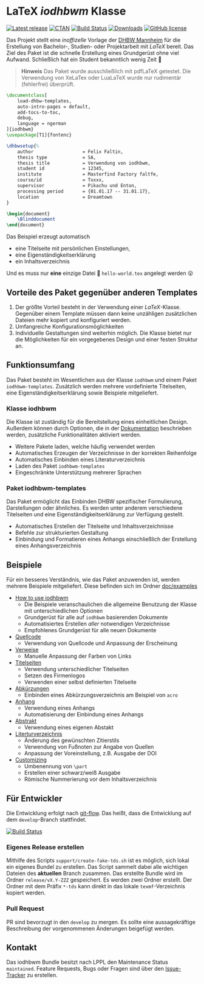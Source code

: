 # LaTeX _iodhbwm_ Klasse

[![Latest
release](https://img.shields.io/github/release/faltfe/iodhbwm.svg?style=flat-square)](https://github.com/faltfe/iodhbwm/releases)
[![CTAN](https://img.shields.io/ctan/v/iodhbwm.svg)](https://www.ctan.org/pkg/iodhbwm)
[![Build Status](https://img.shields.io/travis/faltfe/iodhbwm/master.svg?style=flat-square)](https://travis-ci.org/faltfe/iodhbwm)
[![Downloads](https://img.shields.io/github/downloads/faltfe/iodhbwm/total.svg?style=flat-square)](https://github.com/faltfe/iodhbwm/releases)
[![GitHub license](https://img.shields.io/github/license/faltfe/iodhbwm.svg?style=flat-square)](https://github.com/faltfe/iodhbwm/blob/master/LICENSE)

Das Projekt stellt eine _inoffizelle_ Vorlage der [DHBW Mannheim](http://www.dhbw-mannheim.de) für
die Erstellung von Bachelor-, Studien- oder Projektarbeit mit _LaTeX_ bereit. Das Ziel des Paket ist
die schnelle Erstellung eines Grundgerüst ohne viel Aufwand. Schließlich hat ein Student bekanntlich
wenig Zeit :beer:

> **Hinweis** Das Paket wurde ausschließlich mit pdfLaTeX getestet. Die Verwendung von XeLaTex oder
> LuaLaTeX wurde nur rudimentär (fehlerfrei) überprüft.

```LaTeX
\documentclass[
    load-dhbw-templates,
    auto-intro-pages = default,
    add-tocs-to-toc,
    debug,
    language = ngerman
]{iodhbwm}
\usepackage[T1]{fontenc}

\dhbwsetup{%
    author                  = Felix Faltin,
    thesis type             = SA,
    thesis title            = Verwendung von iodhbwm,
    student id              = 12345,
    institute               = Masterfind Factory faltfe,
    course/id               = Txxxx,
    supervisor              = Pikachu und Enton,
    processing period       = {01.01.17 -- 31.01.17},
    location                = Dreamtown
}

\begin{document}
    \Blinddocument
\end{document}
```

Das Beispiel erzeugt automatisch

- eine Titelseite mit persönlichen Einstellungen,
- eine Eigenständigkeitserklärung
- ein Inhaltsverzeichnis

Und es muss nur **eine** einzige Datei :pencil: `hello-world.tex` angelegt werden :open_mouth:

## Vorteile des Paket gegenüber anderen Templates

1. Der größte Vorteil besteht in der Verwendung einer _LaTeX_-Klasse. Gegenüber einem Template
   müssen dann keine unzähligen zusätzlichen Dateien mehr kopiert und konfiguriert werden.
2. Umfangreiche Konfigurationsmöglichkeiten
3. Individuelle Gestaltungen sind weiterhin möglich. Die Klasse bietet nur die Möglichkeiten für ein
   vorgegebenes Design und einer festen Struktur an.

## Funktionsumfang

Das Paket besteht im Wesentlichen aus der Klasse `iodhbwm` und einem Paket `iodhbwm-templates`.
Zusätzlich werden mehrere vordefinierte Titelseiten, eine Eigenständigkeitserklärung sowie Beispiele
mitgeliefert.

### Klasse iodhbwm

Die Klasse ist zuständig für die Bereitstellung eines einheitlichen Design. Außerdem können durch
Optionen, die in der [Dokumentation](doc/iodhbwm.pdf) beschrieben werden, zusätzliche
Funktionalitäten aktiviert werden.

- Weitere Pakete laden, welche häufig verwendet werden
- Automatisches Erzeugen der Verzeichnisse in der korrekten Reihenfolge
- Automatisches Einbinden eines Literaturverzeichnis
- Laden des Paket `iodhbwm-templates`
- Eingeschränkte Unterstützung mehrerer Sprachen

### Paket iodhbwm-templates

Das Paket ermöglicht das Einbinden DHBW spezifischer Formulierung, Darstellungen oder ähnliches. Es
werden unter anderem verschiedene Titelseiten und eine Eigenständigkeitserklärung zur Verfügung
gestellt.

- Automatisches Erstellen der Titelseite und Inhaltsverzeichnisse
- Befehle zur strukturierten Gestaltung
- Einbindung und Formatieren eines Anhangs einschließlich der Erstellung eines Anhangsverzeichnis

## Beispiele

Für ein besseres Verständnis, wie das Paket anzuwenden ist, werden mehrere Beispiele mitgeliefert.
Diese befinden sich im Ordner [doc/examples](doc/examples)

- [How to use iodhbwm](doc/examples/how-to-use-iodhbwm)
  - Die Beispiele veranschaulichen die allgemeine Benutzung der Klasse mit unterschiedlichen Optionen
  - Grundgerüst für alle auf `iodhbwm` basierenden Dokumente
  - Automatisiertes Erstellen _aller_ notwendigen Verzeichnisse
  - Empfohlenes Grundgerüst für alle neuen Dokumente
- [Quellcode](doc/examples/listings)
  - Verwendung von Quellcode und Anpassung der Erscheinung
- [Verweise](doc/examples/references)
  - Manuelle Anpassung der Farben von Links
- [Titelseiten](doc/examples/titlepages)
  - Verwendung unterschiedlicher Titelseiten
  - Setzen des Firmenlogos
  - Verwenden einer selbst definierten Titelseite
- [Abkürzungen](doc/examples/acronyms)
  - Einbinden eines Abkürzungsverzeichnis am Beispiel von `acro`
- [Anhang](doc/examples/appendix)
  - Verwendung eines Anhangs
  - Automatisierung der Einbindung eines Anhangs
- [Abstrakt](doc/examples/abstract)
  - Verwendung eines eigenen Abstakt
- [Literturverzeichnis](doc/examples/bibliography)
  - Änderung des gewünschten Zitierstils
  - Verwendung von Fußnoten zur Angabe von Quellen
  - Anpassung der Voreinstellung, z.B. Ausgabe der DOI
- [Customizing](doc/examples/customizing)
  - Umbenennung von `\part`
  - Erstellen einer schwarz/weiß Ausgabe
  - Römische Nummerierung vor dem Inhaltsverzeichnis

## Für Entwickler

Die Entwicklung erfolgt nach [git-flow](https://danielkummer.github.io/git-flow-cheatsheet/). Das
heißt, dass die Entwicklung auf dem `develop`-Branch stattfindet.

[![Build Status](https://img.shields.io/travis/faltfe/iodhbwm/develop.svg?style=flat-square)](https://travis-ci.org/faltfe/iodhbwm)

### Eigenes Release erstellen

Mithilfe des Scripts `support/create-fake-tds.sh` ist es möglich, sich lokal ein eigenes Bundel zu
erstellen. Das Script sammelt dabei alle wichtigen Dateien des **aktuellen** Branch zusammen. Das
erstellte Bundle wird im Ordner `release/vX.Y-ZZZ` gespeichert. Es werden zwei Ordner erstellt. Der
Ordner mit dem Präfix `*-tds` kann direkt in das lokale `texmf`-Verzeichnis kopiert werden.

### Pull Request

PR sind bevorzugt in den `develop` zu mergen. Es sollte eine aussagekräftige Beschreibung der
vorgenommenen Änderungen beigefügt werden.

## Kontakt

Das iodhbwm Bundle besitzt nach LPPL den Maintenance Status `maintained`. Feature Requests, Bugs
oder Fragen sind über den [Issue-Tracker](https://github.com/faltfe/iodhbwm/issues) zu erstellen.
